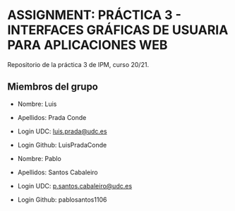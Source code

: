 # ASSIGNMENT: PRÁCTICA 3 - INTERFACES GRÁFICAS DE USUARIA PARA APLICACIONES WEB

Repositorio de la práctica 3 de IPM, curso 20/21.

## Miembros del grupo

  * Nombre: Luis
  * Apellidos: Prada Conde
  * Login UDC: luis.prada@udc.es
  * Login Github: LuisPradaConde
  
  * Nombre: Pablo
  * Apellidos: Santos Cabaleiro
  * Login UDC: p.santos.cabaleiro@udc.es
  * Login Github: pablosantos1106

